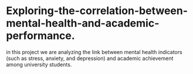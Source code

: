 # Exploring-the-correlation-between-mental-health-and-academic-performance.
in this project we are analyzing the link between mental health indicators (such as stress, anxiety, and depression) and academic achievement among university students.
